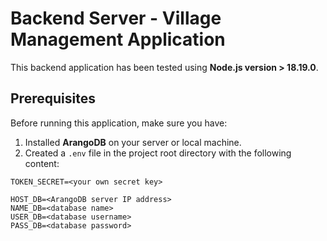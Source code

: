 # Backend Server - Village Management Application

This backend application has been tested using **Node.js version > 18.19.0**.

## Prerequisites

Before running this application, make sure you have:

1. Installed **ArangoDB** on your server or local machine.
2. Created a `.env` file in the project root directory with the following content:

```env
TOKEN_SECRET=<your own secret key>

HOST_DB=<ArangoDB server IP address>
NAME_DB=<database name>
USER_DB=<database username>
PASS_DB=<database password>
```
